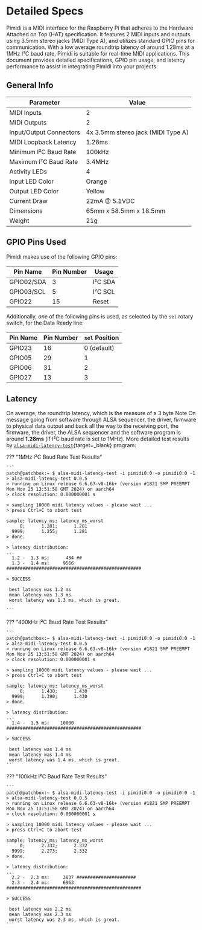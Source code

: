 # Detailed Specs

Pimidi is a MIDI interface for the Raspberry Pi that adheres to the Hardware Attached on Top (HAT) specification. It features 2 MIDI inputs and outputs using 3.5mm stereo jacks (MIDI Type A), and utilizes standard GPIO pins for communication. With a low average roundtrip latency of around 1.28ms at a 1MHz I²C baud rate, Pimidi is suitable for real-time MIDI applications. This document provides detailed specifications, GPIO pin usage, and latency performance to assist in integrating Pimidi into your projects.

## General Info

| Parameter               | Value                              |
| ----------------------- | ---------------------------------- |
| MIDI Inputs             | 2                                  |
| MIDI Outputs            | 2                                  |
| Input/Output Connectors | 4x 3.5mm stereo jack (MIDI Type A) |
| MIDI Loopback Latency   | 1.28ms                             |
| Minimum I²C Baud Rate   | 100kHz                             |
| Maximum I²C Baud Rate   | 3.4MHz                             |
| Activity LEDs           | 4                                  |
| Input LED Color         | Orange                             |
| Output LED Color        | Yellow                             |
| Current Draw            | 22mA @ 5.1VDC                      |
| Dimensions              | 65mm x 58.5mm x 18.5mm             |
| Weight                  | 21g                                |

## GPIO Pins Used

Pimidi makes use of the following GPIO pins:

| Pin Name   | Pin Number | Usage         |
| ---------- | ---------- | ------------- |
| GPIO02/SDA | 3          | I²C SDA       |
| GPIO03/SCL | 5          | I²C SCL       |
| GPIO22     | 15         | Reset         |

Additionally, *one* of the following pins is used, as selected by the `sel` rotary switch, for the Data Ready line:

| Pin Name   | Pin Number | `sel` Position |
| ---------- | ---------- | -------------- |
| GPIO23     | 16         | 0 (default)    |
| GPIO05     | 29         | 1              |
| GPIO06     | 31         | 2              |
| GPIO27     | 13         | 3              |

## Latency

On average, the roundtrip latency, which is the measure of a 3 byte Note On message going from software through ALSA sequencer, the driver, firmware to physical data output and back all the way to the receiving port, the firmware, the driver, the ALSA sequencer and the software program is around **1.28ms** (if I²C baud rate is set to 1MHz). More detailed test results by [`alsa-midi-latency-test`](https://github.com/koppi/alsa-midi-latency-test){target=_blank} program:

??? "1MHz I²C Baud Rate Test Results"

    ```
    patch@patchbox:~ $ alsa-midi-latency-test -i pimidi0:0 -o pimidi0:0 -1
    > alsa-midi-latency-test 0.0.5
    > running on Linux release 6.6.63-v8-16k+ (version #1821 SMP PREEMPT Mon Nov 25 13:51:58 GMT 2024) on aarch64
    > clock resolution: 0.000000001 s
    
    > sampling 10000 midi latency values - please wait ...
    > press Ctrl+C to abort test
    
    sample; latency_ms; latency_ms_worst
         0;      1.281;      1.281
      9999;      1.255;      1.281
    > done.
    
    > latency distribution:
    ...
      1.2 -  1.3 ms:      434 ##
      1.3 -  1.4 ms:     9566 ##################################################
    
    > SUCCESS
    
     best latency was 1.2 ms
     mean latency was 1.3 ms
     worst latency was 1.3 ms, which is great.

    ```

??? "400kHz I²C Baud Rate Test Results"

    ```
    patch@patchbox:~ $ alsa-midi-latency-test -i pimidi0:0 -o pimidi0:0 -1
    > alsa-midi-latency-test 0.0.5
    > running on Linux release 6.6.63-v8-16k+ (version #1821 SMP PREEMPT Mon Nov 25 13:51:58 GMT 2024) on aarch64
    > clock resolution: 0.000000001 s
    
    > sampling 10000 midi latency values - please wait ...
    > press Ctrl+C to abort test
    
    sample; latency_ms; latency_ms_worst
         0;      1.430;      1.430
      9999;      1.390;      1.430
    > done.
    
    > latency distribution:
    ...
      1.4 -  1.5 ms:    10000 ##################################################
    
    > SUCCESS
    
     best latency was 1.4 ms
     mean latency was 1.4 ms
     worst latency was 1.4 ms, which is great.
    ```

??? "100kHz I²C Baud Rate Test Results"

    ```
    patch@patchbox:~ $ alsa-midi-latency-test -i pimidi0:0 -o pimidi0:0 -1
    > alsa-midi-latency-test 0.0.5
    > running on Linux release 6.6.63-v8-16k+ (version #1821 SMP PREEMPT Mon Nov 25 13:51:58 GMT 2024) on aarch64
    > clock resolution: 0.000000001 s
    
    > sampling 10000 midi latency values - please wait ...
    > press Ctrl+C to abort test
    
    sample; latency_ms; latency_ms_worst
         0;      2.332;      2.332
      9999;      2.273;      2.332
    > done.
    
    > latency distribution:
    ...
      2.2 -  2.3 ms:     3037 ######################
      2.3 -  2.4 ms:     6963 ##################################################
    
    > SUCCESS
    
     best latency was 2.2 ms
     mean latency was 2.3 ms
     worst latency was 2.3 ms, which is great.
    ```
